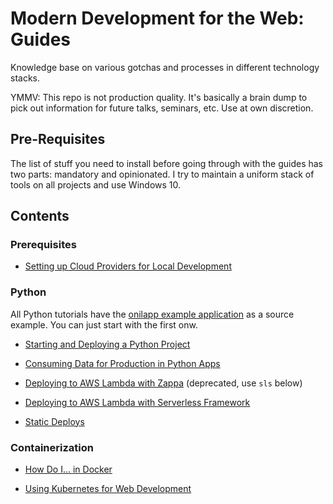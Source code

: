 # Modern Development for the Web: Guides

Knowledge base on various gotchas and processes in different technology stacks.

YMMV: This repo is not production quality. It's basically a brain dump to pick out information for future talks, seminars, etc. Use at own discretion.

## Pre-Requisites

The list of stuff you need to install before going through with the guides has two parts: mandatory and opinionated. I try to maintain a uniform stack of tools on all projects and use Windows 10.

## Contents

### Prerequisites

- [Setting up Cloud Providers for Local Development](providers.md)

### Python

All Python tutorials have the [onilapp example application](https://github.com/bausk/onilapp) as a source example. You can just start with the first onw.

- [Starting and Deploying a Python Project](python/01_start_and_deployment.md)

- [Consuming Data for Production in Python Apps](python/02_consuming_data.md)

- [Deploying to AWS Lambda with Zappa](python/03_awslambda.md) (deprecated, use `sls` below)

- [Deploying to AWS Lambda with Serverless Framework](python/04_serverless.md)

- [Static Deploys](python/05_staticdeploys.md)

### Containerization

- [How Do I... in Docker](containers/docker.md)

- [Using Kubernetes for Web Development](containers/k8s.md)
